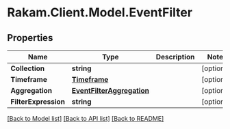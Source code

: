 # Rakam.Client.Model.EventFilter
## Properties

Name | Type | Description | Notes
------------ | ------------- | ------------- | -------------
**Collection** | **string** |  | [optional] 
**Timeframe** | [**Timeframe**](Timeframe.md) |  | [optional] 
**Aggregation** | [**EventFilterAggregation**](EventFilterAggregation.md) |  | [optional] 
**FilterExpression** | **string** |  | [optional] 

[[Back to Model list]](../README.md#documentation-for-models) [[Back to API list]](../README.md#documentation-for-api-endpoints) [[Back to README]](../README.md)

